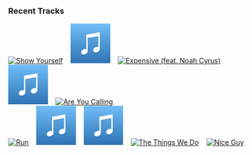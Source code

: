 ### Recent Tracks
[<img src='https://lastfm.freetls.fastly.net/i/u/300x300/fc8547314116a636f4a7d6ff3df6000f.png' width='16%' height='16%' alt='Show Yourself'>](https://www.last.fm/music/idina%2bmenzel/_/show%2byourself)&nbsp;&nbsp;&nbsp;&nbsp;[<img src='https://github.com/atfinke/atfinke/blob/master/placeholder.jpeg?raw=true' width='16%' height='16%' alt='Find'>](https://www.last.fm/music/shallou/_/find)&nbsp;&nbsp;&nbsp;&nbsp;[<img src='https://lastfm.freetls.fastly.net/i/u/300x300/84d0628c64252f10442e7b9582d25fc6.png' width='16%' height='16%' alt='Expensive (feat. Noah Cyrus)'>](https://www.last.fm/music/rence/_/expensive%2b%2528feat.%2bnoah%2bcyrus%2529)&nbsp;&nbsp;&nbsp;&nbsp;[<img src='https://github.com/atfinke/atfinke/blob/master/placeholder.jpeg?raw=true' width='16%' height='16%' alt='Be Our Guest - From "Beauty and the Beast"/Soundtrack'>](https://www.last.fm/music/angela%2blansbury/_/be%2bour%2bguest%2b-%2bfrom%2b%2522beauty%2band%2bthe%2bbeast%2522%252fsoundtrack)&nbsp;&nbsp;&nbsp;&nbsp;[<img src='https://lastfm.freetls.fastly.net/i/u/300x300/49b11c1dd44f40daa18fbbc259ab1364.png' width='16%' height='16%' alt='Are You Calling'>](https://www.last.fm/music/flagship/_/are%2byou%2bcalling)&nbsp;&nbsp;&nbsp;&nbsp;<br>[<img src='https://lastfm.freetls.fastly.net/i/u/300x300/db69f41058b1c8eeaa222dd3cbd8ae25.png' width='16%' height='16%' alt='Run'>](https://www.last.fm/music/coin/_/run)&nbsp;&nbsp;&nbsp;&nbsp;[<img src='https://github.com/atfinke/atfinke/blob/master/placeholder.jpeg?raw=true' width='16%' height='16%' alt='Like This'>](https://www.last.fm/music/dekleyn/_/like%2bthis)&nbsp;&nbsp;&nbsp;&nbsp;[<img src='https://github.com/atfinke/atfinke/blob/master/placeholder.jpeg?raw=true' width='16%' height='16%' alt='Baby Blue'>](https://www.last.fm/music/grayscale/_/baby%2bblue)&nbsp;&nbsp;&nbsp;&nbsp;[<img src='https://lastfm.freetls.fastly.net/i/u/300x300/b3528e4ae6c3e2f56dd28c40b596f658.png' width='16%' height='16%' alt='The Things We Do'>](https://www.last.fm/music/foster%2bthe%2bpeople/_/the%2bthings%2bwe%2bdo)&nbsp;&nbsp;&nbsp;&nbsp;[<img src='https://lastfm.freetls.fastly.net/i/u/300x300/af79cdb6a5f5c3d6a2f5edbad092a265.png' width='16%' height='16%' alt='Nice Guy'>](https://www.last.fm/music/courtship./_/nice%2bguy)&nbsp;&nbsp;&nbsp;&nbsp;<br>
